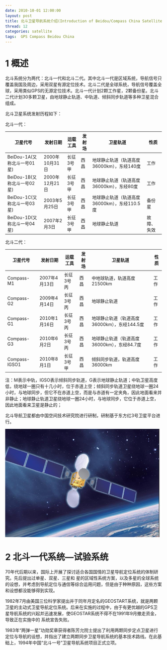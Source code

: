 ```yaml
---
date: 2010-10-01 12:00:00
layout: post
title: 北斗卫星导航系统介绍(Introduction of Beidou/Compass China Satellite Navigation System)
thread: 12
categories: satellite
tags:  GPS Compass Beidou China
---
```


# 1 概述

北斗系统分为两代：北斗一代和北斗二代。其中北斗一代是区域系统，导航信号只覆盖我国及周边，采用双星有源定位技术。北斗二代是全球系统，导航信号覆盖全球，采用类似GPS的无源定位技术。北斗一代计划2颗工作星，2颗备份星。北斗二代计划30多颗卫星，由地球静止轨道、中轨道、倾斜同步轨道等多种卫星混合组成。

北斗卫星系统发射历程如下：

北斗一代：

卫星代号|发射日期|运载工具|发射场|卫星轨道|性质
--------|--------|--------|------|--------|----
BeiDou-1A(又称北斗一号01星)|2000年10月31日|长征3号甲|西昌|地球静止轨道（轨道高度36000km），东经140度|工作
BeiDou-1B(又称北斗一号02星)|2000年12月21日|长征3号甲|西昌|地球静止轨道（轨道高度36000km），东经80度|工作
BeiDou-1C(又称北斗一号03星)|2003年5月25日|长征3号甲|西昌|地球静止轨道（轨道高度36000km），东经110.5度|备份星
BeiDou-1D(又称北斗一号04星)|2007年2月3日|长征3号甲|西昌|地球静止轨道|故障、失效

北斗二代：

卫星代号|发射日期|运载工具|发射场|卫星轨道|性质
--------|--------|--------|------|--------|----
Compass-M1|2007年4月13日|长征3号丙|西昌|中地球轨道，轨道高度21500km|工作
Compass-G2|2009年4月14日|长征3号丙|西昌|地球静止轨道|工作
Compass-G1|2010年1月16日|长征3号丙|西昌|地球静止轨道（轨道高度36000km），东经144.5度|工作
Compass-G3|2010年6月2日|长征3号丙|西昌|地球静止轨道（轨道高度36000km），东经84.7度|工作
Compass-IGSO1|2010年8月1日|长征3号甲|西昌|倾斜同步轨道，轨道高度36000km|工作

注：M表示中轨，IGSO表示倾斜同步轨道，G表示地球静止轨道；中轨卫星高度低，绕地球一圈只有十几小时，位于赤道上空；倾斜同步轨道卫星绕地球一圈24小时，与地球同步，但它不在赤道上空，而是与赤道有一定夹角，因此地面看来并非静止；地球静止轨道卫星绕地球一圈24小时，与地球同步，它位于赤道上空，因此地面看来卫星是静止的；

北斗导航卫星都由中国空间技术研究院进行研制，研制基于东方红3号卫星平台进行。
 
![](../media/DFH3.jpg)

# 2 北斗一代系统—试验系统

70年代后期以来，国际上开展了探讨适合各国国情的卫星导航定位系统的体制研究。先后提出过单星、双星、三星和 星的区域性系统方案，以及多星的全球系统的设想，并考虑到导航定位与通信等综合运用问题，但是由于种种原因，这些方案和设想都没能够得到实现。

1982年7月由美国三位科学家提出并于同年月定名的GEOSTART系统，就是两颗卫星的主动式卫星导航定位系统。后来在实施的过程中，由于有更优越的GPS卫星导航系统的兴起并迅速发展，使GEOSTAR系统不得不在1991年9月撤走资金，导致正在实施中的 系统宣告失败。

1983年“两弹一星”功勋奖章获得者陈芳允院士提出了利用两颗同步定点卫星进行定位与导航的设想，并指出了建立两颗同步卫星导航系统的基本技术路线。在此基础上，1994年中国“北斗一号”卫星导航系统项目正式立项。
